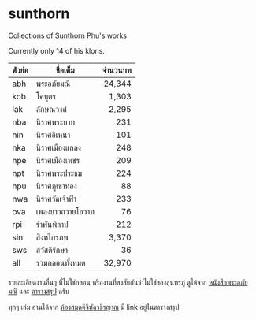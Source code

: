 # sunthorn
Collections of Sunthorn Phu's works

Currently only 14 of his klons.

ตัวย่อ | ชื่อเต็ม |  จำนวนบท
-----|-------|--------:
abh  | พระอภัยมณี | 24,344
kob  | โคบุตร    | 1,303
lak  | ลักษณวงศ์  | 2,295
nba  | นิราศพระบาท | 231
nin  | นิราศอิเหนา  | 101
nka  | นิราศเมืองแกลง | 248
npe  | นิราศเมืองเพชร | 209
npt  | นิราศพระประธม | 224
npu  | นิราศภูเขาทอง  | 88
nwa  | นิราศวัดเจ้าฟ้า  | 233
ova  | เพลงยาวถวายโอวาท| 76
rpi  | รำพันพิลาป   | 212
sin  | สิงหไกรภพ   | 3,370
sws  | สวัสดิรักษา   | 36
all  | รวมกลอนทั้งหมด | 32,970

รายละเอียดงานอื่นๆ ที่ไม่ใช่กลอน หรืองานที่สงสัยกันว่าไม่ใช่ของสุนทรภู่ ดูได้จาก 
[หนังสือพระอภัยมณี](https://vajirayana.org/node/1650) และ 
[ตารางสรุป](https://docs.google.com/spreadsheets/d/1H_rI28YrDefSjTPBZd-Q3w75LkGkswOg51w1MTExin8/edit?usp=sharing) ครับ

ทุกๆ เล่ม อ่านได้จาก [ห้องสมุดดิจิทัลวชิรญาณ](https://vajirayana.org/) มี link อยู่ในตารางสรุป

